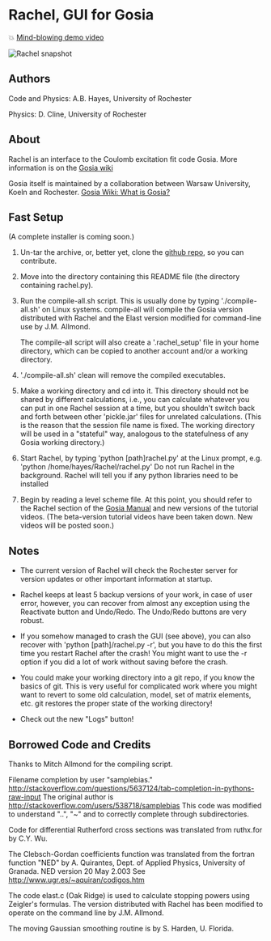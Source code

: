 Rachel, GUI for Gosia
======

:boom: [Mind-blowing demo video](http://youtu.be/moVVC-GODzQ)

![Rachel snapshot](http://www-user.pas.rochester.edu/~gosia/mediawiki/images/4/41/Guisnapshot.png)


Authors
------

  Code and Physics:  A.B. Hayes, University of Rochester

  Physics:           D. Cline, University of Rochester

About
------

Rachel is an interface to the Coulomb excitation fit code Gosia.  More
information is on the [Gosia wiki](http://www-user.pas.rochester.edu/~gosia/mediawiki/index.php/Rachel,_a_GUI_for_Gosia)

Gosia itself is maintained by a collaboration between Warsaw University, Koeln
and Rochester.  [Gosia Wiki: What is Gosia?](http://www-user.pas.rochester.edu/~gosia/mediawiki/index.php/What_is_Gosia)


Fast Setup
------

(A complete installer is coming soon.)

1. Un-tar the archive, or, better yet, clone the [github repo](http://github.com/adamhayes/Rachel), so you can contribute.

2. Move into the directory containing this README file (the directory containing rachel.py).

3. Run the compile-all.sh script.  This is usually done by typing
   './compile-all.sh' on Linux systems.  compile-all will compile the Gosia
   version distributed with Rachel and the Elast version modified for
   command-line use by J.M. Allmond.

   The compile-all script will also create a '.rachel_setup' file in your home
   directory, which can be copied to another account and/or a working
   directory.

4. './compile-all.sh' clean will remove the compiled executables.

5. Make a working directory and cd into it.  This directory should not be
   shared by different calculations, i.e., you can calculate whatever you can
   put in one Rachel session at a time, but you shouldn't switch back and forth
   between other 'pickle.jar' files for unrelated calculations.  (This is the
   reason that the session file name is fixed.  The working directory will be
   used in a "stateful" way, analogous to the statefulness of any Gosia working
   directory.)

6. Start Rachel, by typing 'python [path]rachel.py' at the Linux prompt, e.g.
   'python /home/hayes/Rachel/rachel.py'  Do not run Rachel in the background.
   Rachel will tell you if any python libraries need to be installed

7. Begin by reading a level scheme file.  At this point, you should refer to
   the Rachel section of the [Gosia Manual](http://www-user.pas.rochester.edu/~gosia/mediawiki/index.php/Main_Page#Downloads)
   and new versions of the tutorial videos.  (The beta-version tutorial videos
   have been taken down.  New videos will be posted soon.)

Notes
------

* The current version of Rachel will check the Rochester server for version
  updates or other important information at startup.

* Rachel keeps at least 5 backup versions of your work, in case of user error,
  however, you can recover from almost any exception using the Reactivate
  button and Undo/Redo.  The Undo/Redo buttons are very robust.

* If you somehow managed to crash the GUI (see above), you can also recover
  with 'python [path]/rachel.py -r', but you have to do this the first time you
  restart Rachel after the crash!  You might want to use the -r option if you
  did a lot of work without saving before the crash.

* You could make your working directory into a git repo, if you know the basics
  of git.  This is very useful for complicated work where you might want to
  revert to some old calculation, model, set of matrix elements, etc.  git
  restores the proper state of the working directory!

* Check out the new "Logs" button!

Borrowed Code and Credits
------

Thanks to Mitch Allmond for the compiling script.

Filename completion by user "samplebias."
http://stackoverflow.com/questions/5637124/tab-completion-in-pythons-raw-input
The original author is http://stackoverflow.com/users/538718/samplebias
This code was modified to understand "..", "~" and to correctly complete through subdirectories.

Code for differential Rutherford cross
sections was translated from ruthx.for
by C.Y. Wu.

The Clebsch-Gordan coefficients function was
translated from the fortran function "NED" by
A. Quirantes, Dept.  of Applied Physics,
University of Granada.
NED version 20 May 2.003
See http://www.ugr.es/~aquiran/codigos.htm

The code elast.c (Oak Ridge) is used
to calculate stopping powers using
Zeigler's formulas.  The version
distributed with Rachel has been
modified to operate on the command
line by J.M. Allmond.

The moving Gaussian smoothing routine is by
S. Harden, U. Florida.

